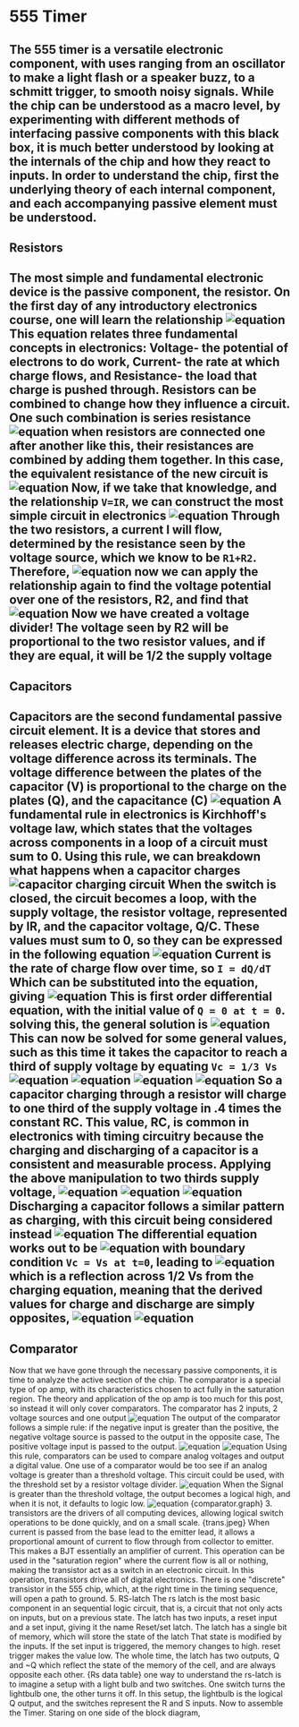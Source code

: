 # 555 Timer
The 555 timer is a versatile electronic component, with uses ranging from an oscillator to make a light flash or a speaker buzz, to a schmitt trigger,
to smooth noisy signals. While the chip can be understood as a macro level, by experimenting with different methods of interfacing passive
components with this black box, it is much better understood by looking at the internals of the chip and how they react to inputs. In order to 
understand the chip, first the underlying theory of each internal component, and each accompanying passive element must be understood. 
-------
## Resistors
The most simple and fundamental electronic device is the passive component, the resistor. On the first day of any introductory electronics course, one 
will learn the relationship
![equation](/images/555_timer1.svg)
This equation relates three fundamental concepts in electronics: Voltage- the potential of electrons to do work,
Current- the rate at which charge flows, and Resistance- the load that charge is pushed through. Resistors can be combined to change how they
influence a circuit. One such combination is series resistance
![equation](/images/555_timer_pic1.svg)
when resistors are connected one after another like this, their resistances are combined by adding them together. In this case, the equivalent 
resistance of the new circuit is 
![equation](/images/555_timer2.svg)
Now, if we take that knowledge, and the relationship `V=IR`, we can construct the most simple circuit in electronics
![equation](/images/555_timer_pic5.svg)
Through the two resistors, a current I will flow, determined by the resistance seen by the voltage source, which we know to be `R1+R2`. Therefore,
![equation](/images/555_timer3.svg)
now we can apply the relationship again to find the voltage potential over one of the resistors, R2, and find that 
![equation](/images/555_timer4.svg)
Now we have created a voltage divider! The voltage seen by R2 will be proportional to the two resistor values, and if they are equal, it will be 1/2 the supply voltage
-----
## Capacitors
Capacitors are the second fundamental passive circuit element. It is a device that stores and releases electric charge, depending on the voltage
difference across its terminals. The voltage difference between the plates of the capacitor (V) is proportional to the charge on the plates (Q), and the capacitance (C)
![equation](/images/555_timer5.svg)
A fundamental rule in electronics is Kirchhoff's voltage law, which states that the voltages across components in a loop of a circuit must sum to 0.
Using this rule, we can breakdown what happens when a capacitor charges
![capacitor charging circuit](/images/555_timer_pic2.svg)
When the switch is closed, the circuit becomes a loop, with the supply voltage, the resistor voltage, represented by  IR, and the capacitor voltage, Q/C. These values must sum to 0, so they can be expressed in the following equation
![equation](/images/555_timer6.svg)
Current is the rate of charge flow over time, so
`I = dQ/dT` Which can be substituted into the equation, giving
![equation](/images/555_timer7.svg)
This is first order differential equation, with the initial value of `Q = 0 at t = 0`. solving this, the general solution is 
![equation](/images/555_timer8.svg)
This can now be solved for some general values, such as this time it takes the capacitor to reach a third of supply voltage by equating `Vc = 1/3 Vs`
![equation](/images/555_timer9.svg)
![equation](/images/555_timer10.svg)
![equation](/images/555_timer11.svg)
![equation](/images/555_timer12.svg)
So a capacitor charging through a resistor will charge to one third of the supply voltage in .4 times the constant RC. This value, RC, is common in electronics with timing circuitry because the charging and discharging of a capacitor is a consistent and measurable process. Applying the above manipulation to two thirds supply voltage,
![equation](/images/555_timer13.svg)
![equation](/images/555_timer14.svg)
![equation](/images/555_timer15.svg)
Discharging a capacitor follows a similar pattern as charging, with this circuit being considered instead
![equation](/images/555_timer_pic3.svg)
The differential equation works out to be 
![equation](/images/555_timer16.svg)
with boundary condition `Vc = Vs at t=0`, leading to 
![equation](/images/555_timer17.svg)
which is a reflection across 1/2 Vs from the charging equation, meaning that the derived values for charge and discharge are simply opposites,
![equation](/images/555_timer18.svg)
![equation](/images/555_timer19.svg)
----
## Comparator
Now that we have gone through the necessary passive components, it is time to analyze the active section of the chip. 
The comparator is a special type of op amp, with its characteristics chosen to act fully in the saturation region. 
The theory and application of the op amp is too much for this post, so instead it will only cover comparators.
The comparator has 2 inputs, 2 voltage sources and one output
![equation](/images/555_timer_pic4.svg)
The output of the comparator follows a simple rule: if the negative input is greater than the positive, the negative voltage source is passed to the output
in the opposite case, The positive voltage input is passed to the output.
![equation](/images/555_timer20.svg)
![equation](/images/555_timer21.svg)
Using this rule, comparators can be used to compare analog voltages and output a digital value. One use of a comparator would be too see if an analog voltage is greater than a threshold voltage. This circuit could be used, with the threshold set by a resistor voltage divider.
![equation](/images/555_timer_pic6.svg)
When the Signal is greater than the threshold voltage, the output becomes a logical high, and when it is not, it defaults to logic low.
![equation](/images/555_timer_pic7.svg)
{comparator.graph}
3. transistors are the drivers of all computing devices, allowing logical switch operations to be done quickly, and on a small scale. 
{trans.jpeg}
When current is passed from the base lead to the emitter lead, it allows a proportional amount of current to flow through from collector to emitter.
This makes a BJT essentially an amplifier of current. This operation can be used in the "saturation region" where the current flow is all or nothing,
making the transistor act as a switch in an electronic circuit. In this operation, transistors drive all of digital electronics.
There is one "discrete" transistor in the 555 chip, which, at the right time in the timing sequence, will open a path to ground.
5. RS-latch 
The rs latch is the most basic component in an sequential logic circuit, that is, a circuit that not only acts on inputs, but on a previous state.
The latch has two inputs, a reset input and a set input, giving it the name Reset/set latch. The latch has a single bit of memory, which will store the state of the latch
That state is modified by the inputs. If the set input is triggered, the memory changes to high. reset trigger makes the value low. 
The whole time, the latch has two outputs, Q and ~Q which reflect the state of the memory of the cell, and are always opposite each other. 
{Rs data table}
one way to understand the rs-latch is to imagine a setup with a light bulb and two switches. One switch turns the lightbulb one, the other turns it off.
In this setup, the lightbulb is the logical Q output, and the switches represent the R and S inputs. 
Now to assemble the Timer. Staring on one side of the block diagram, 
 

